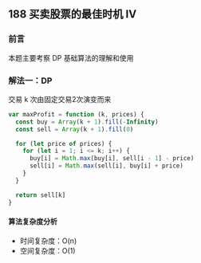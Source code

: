 ## 188 买卖股票的最佳时机 IV

### 前言
本题主要考察 DP 基础算法的理解和使用


### 解法一：DP
交易 k 次由固定交易2次演变而来


```js
var maxProfit = function (k, prices) {
  const buy = Array(k + 1).fill(-Infinity)
  const sell = Array(k + 1).fill(0)

  for (let price of prices) {
    for (let i = 1; i <= k; i++) {
      buy[i] = Math.max(buy[i], sell[i - 1] - price)
      sell[i] = Math.max(sell[i], buy[i] + price)
    }
  }

  return sell[k]
}
```

#### 算法复杂度分析
- 时间复杂度：O(n)
- 空间复杂度：O(1) 
&nbsp;
    